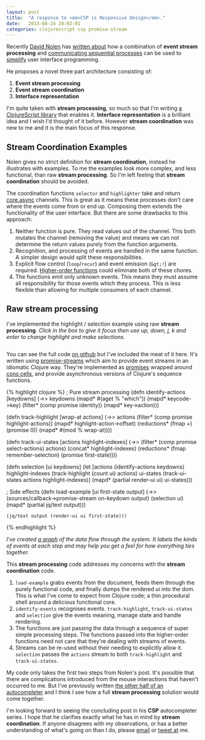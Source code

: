 ```yaml
---
layout: post
title:  "A response to <em>CSP is Responsive Design</em>."
date:   2013-08-24 20:02:01
categories: clojurescript csp promise-stream
---
```


Recently <a href="https://twitter.com/swannodette">David Nolen</a> has <a
href="http://swannodette.github.io/2013/07/31/extracting-processes/">written
about</a> how a combination of __event stream processing__ and <a
href="http://en.wikipedia.org/wiki/Communicating_sequential_processes">
communicating sequential processes</a> can be used to <a
href="http://www.infoq.com/presentations/Simple-Made-Easy"> simplify</a> user
interface programming.

He proposes a novel three part architecture consisting of:

1. __Event stream processing__
2. __Event stream coordination__
3. __Interface representation__

I'm quite taken with __stream processing__, so much so that I'm
writing <a href="https://github.com/logaan/promise-stream">a ClojureScript
library</a> that enables it. __Interface representation__ is a
brilliant idea and I wish I'd thought of it before. However __stream
coordination__ was new to me and it is the main focus of this response.

## Stream Coordination Examples

Nolen gives no strict definition for __stream coordination__,
instead he illustrates with examples. To me the examples look more complex, and
less functional, than raw __stream processing__. So I'm left
feeling that __stream coordination__ should be avoided.

The coordination functions `selector` and `highlighter`
take and return <a href="https://github.com/clojure/core.async">core.async</a>
channels. This is great as it means these processes don't care where the events
come from or end up. Composing them extends the functionality of the user
interface. But there are some drawbacks to this approach:

1. Neither function is pure. They read values out of the channel.  This both
   mutates the channel (removing the value) and means we can not determine the
   return values purely from the function arguments.
2. Recognition, and processing of events are handled in the same function. A
   simpler design would split these responsibilities.
3. Explicit flow control (`loop`/`recur`) and event
   emission (`&gt;!`) are required. <a
   href="http://en.wikipedia.org/wiki/Higher_order_functions">Higher-order
   functions</a> could eliminate both of these chores.
4. The functions emit only unknown events. This means they must assume all
   responsibility for those events which they process.  This is less flexible
   than allowing for multiple consumers of each channel.

## Raw stream processing

I've implemented the highlight / selection example using raw __stream
processing__. _Click in the box to give it focus then use up, down,
j, k and enter to change highlight and make selections._

<div class="example">
  <pre id="ex1" tabindex="1"></pre>
</div>

You can see the full code <a
href="https://github.com/logaan/extracting-processes/blob/master/src/extracting_processes/core.cljs">on
github</a> but I've included the meat of it here. It's written using <a
href="https://github.com/logaan/promise-stream">promise-streams</a> which aim
to provide event streams in an idiomatic Clojure way.  They're implemented as
<a href="http://en.wikipedia.org/wiki/Futures_and_promises">promises</a>
wrapped around <a href="http://en.wikipedia.org/wiki/Cons">cons cells</a>, and
provide asynchronous versions of Clojure's sequence functions.

{% highlight clojure %}
; Pure stream processing
(defn identify-actions [keydowns]
  (->> keydowns
       (mapd*   #(aget % "which")) 
       (mapd*   keycode->key)
       (filter* (comp promise identity))
       (mapd*   key->action)))

(defn track-highlight [wrap-at actions]
  (->> actions
       (filter*     (comp promise highlight-actions))
       (mapd*       highlight-action->offset)
       (reductions* (fmap +) (promise 0))
       (mapd*       #(mod % wrap-at))))

(defn track-ui-states [actions highlight-indexes]
  (->> (filter* (comp promise select-actions) actions)
       (concat* highlight-indexes)
       (reductions* (fmap remember-selection) (promise first-state))))

(defn selection [ui keydowns]
  (let [actions           (identify-actions keydowns)
        highlight-indexes (track-highlight (count ui) actions)
        ui-states         (track-ui-states actions highlight-indexes)]
    (mapd* (partial render-ui ui) ui-states)))

; Side effects
(defn load-example [ui first-state output]
  (->> (sources/callback->promise-stream on-keydown output)
       (selection ui)
       (mapd* (partial jq/text output)))

    (jq/text output (render-ui ui first-state)))
{% endhighlight %}

_I've created <a href="data-flow.svg">a graph</a> of the data flow through the
system. It labels the kinds of events at each step and may help you get a feel
for how everything ties together._

This __stream processing__ code addresses my concerns with the
__stream coordination__ code.

1. `load-example` grabs events from the document, feeds them
   through the purely functional code, and finally dumps the rendered ui
   into the dom. This is what I've come to expect from Clojure code; a thin
   procedural shell around a delicious functional core.
2. `identify-events` recognises events.
   `track-highlight`, `track-ui-states` and
   `selection` give the events meaning, manage state and handle
   rendering.
3. The functions are just passing the data through a sequence of super simple
   processing steps. The functions passed into the higher-order functions need
   not care that they're dealing with streams of events.
4. Streams can be re-used without their needing to explicitly allow it.
   `selection` passes the `actions` stream to both
   `track-highlight` and `track-ui-states`.

My code only takes the first two steps from Nolen's post. It's possible that
there are complications introduced from the mouse interactions that haven't
occurred to me. But I've previously written <a
href="https://github.com/logaan/promise-stream/blob/master/test/promise_stream/quick_search_example.cljs">the
other half of an autocompleter</a> and I think I see how a full __stream
processing__ solution would come together.

I'm looking forward to seeing the concluding post in his __CSP__
autocompleter series. I hope that he clarifies exactly what he has in mind by
__stream coordination__. If anyone disagrees with my observations,
or has a better understanding of what's going on than I do, please <a
href="mailto:colin@logaan.net">email</a> or <a
href="https://twitter.com/logaan">tweet at</a> me.
